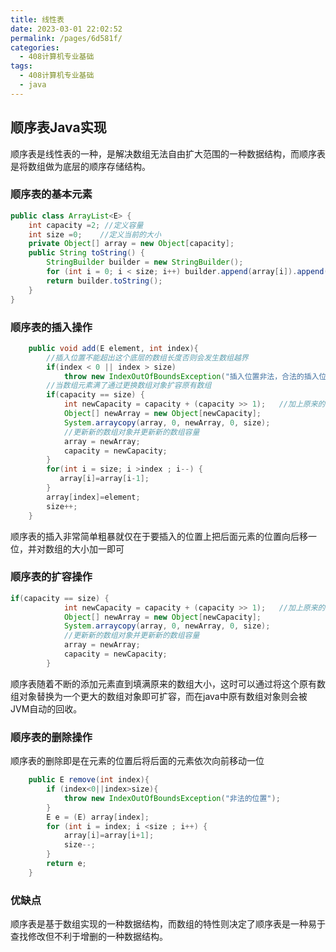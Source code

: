 ```yaml
---
title: 线性表
date: 2023-03-01 22:02:52
permalink: /pages/6d581f/
categories:
  - 408计算机专业基础
tags:
  - 408计算机专业基础
  - java
---
```

## 顺序表Java实现

顺序表是线性表的一种，是解决数组无法自由扩大范围的一种数据结构，而顺序表是将数组做为底层的顺序存储结构。

### 顺序表的基本元素
```java
public class ArrayList<E> {
    int capacity =2; //定义容量
    int size =0;    //定义当前的大小
    private Object[] array = new Object[capacity];
    public String toString() {
        StringBuilder builder = new StringBuilder();
        for (int i = 0; i < size; i++) builder.append(array[i]).append(" ");
        return builder.toString();
    }
}
```
### 顺序表的插入操作
```java
    public void add(E element, int index){
        //插入位置不能超出这个底层的数组长度否则会发生数组越界
        if(index < 0 || index > size)
            throw new IndexOutOfBoundsException("插入位置非法，合法的插入位置为：0 ~ "+size);
        //当数组元素满了通过更换数组对象扩容原有数组
        if(capacity == size) {
            int newCapacity = capacity + (capacity >> 1);   //加上原来的数值右移一位
            Object[] newArray = new Object[newCapacity];
            System.arraycopy(array, 0, newArray, 0, size);
            //更新新的数组对象并更新新的数组容量
            array = newArray;
            capacity = newCapacity;
        }
        for(int i = size; i >index ; i--) {
           array[i]=array[i-1];
        }
        array[index]=element;
        size++;
    }
```
顺序表的插入非常简单粗暴就仅在于要插入的位置上把后面元素的位置向后移一位，并对数组的大小加一即可
### 顺序表的扩容操作
```java
if(capacity == size) {
            int newCapacity = capacity + (capacity >> 1);   //加上原来的数值右移一位
            Object[] newArray = new Object[newCapacity];
            System.arraycopy(array, 0, newArray, 0, size);
            //更新新的数组对象并更新新的数组容量
            array = newArray;
            capacity = newCapacity;
        }
```
顺序表随着不断的添加元素直到填满原来的数组大小，这时可以通过将这个原有数组对象替换为一个更大的数组对象即可扩容，而在java中原有数组对象则会被JVM自动的回收。
### 顺序表的删除操作
顺序表的删除即是在元素的位置后将后面的元素依次向前移动一位
```java
    public E remove(int index){
        if (index<0||index>size){
            throw new IndexOutOfBoundsException("非法的位置");
        }
        E e = (E) array[index];
        for (int i = index; i <size ; i++) {
            array[i]=array[i+1];
            size--;
        }
        return e;
    }
```
### 优缺点
顺序表是基于数组实现的一种数据结构，而数组的特性则决定了顺序表是一种易于查找修改但不利于增删的一种数据结构。